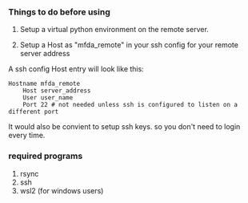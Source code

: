 
### Things to do before using

1) Setup a virtual python environment on the remote server.

2) Setup a Host as "mfda_remote" in your ssh config for your remote server address

A ssh config Host entry will look like this:
```
Hostname mfda_remote
    Host server_address
    User user_name
    Port 22 # not needed unless ssh is configured to listen on a different port
```  
It would also be convient to setup ssh keys. so you don't need to login every time.

### required programs

1) rsync
2) ssh
3) wsl2 (for windows users)